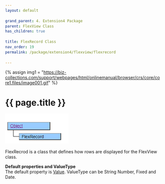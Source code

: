 ```yaml
---
layout: default

grand_parent: 4. Extension4 Package
parent: FlexView Class
has_children: true

title: FlexRecord Class
nav_order: 19
permalink: /package/extension4/flexview/flexrecord

---
```

{% assign img1 = "https://biz-collections.com/support/webpages/html/onlinemanual/browser/crs/core/core1.files/image001.gif" %}


# {{ page.title }}

<a href="/img/Package/Ext4-FlexView-FlexRecord.PNG" target="_blank">
<img src="/img/Package/Ext4-FlexView-FlexRecord.PNG" alt="login image"></a>

FlexRecrod is a class that defines how rows are displayed for the FlexView class.

**Default properties and ValueType**<br> 
The default property is <a href="/package/extension4/flexview/flexlistbox/properties/value">Value</a>. ValueType can be String Number, Fixed and Date.
